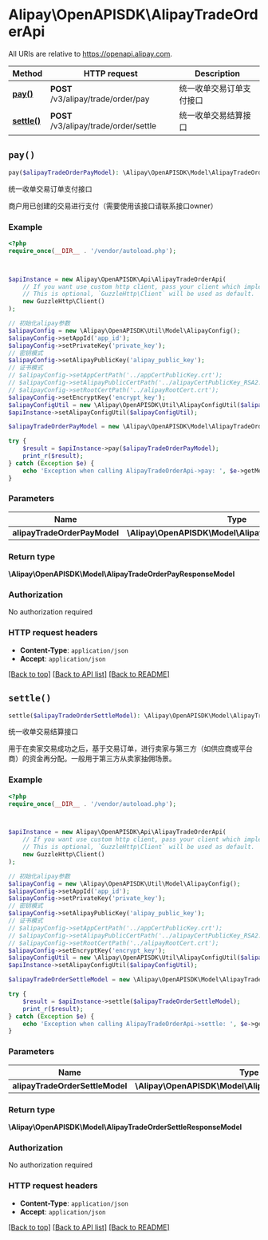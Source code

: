 # Alipay\OpenAPISDK\AlipayTradeOrderApi

All URIs are relative to https://openapi.alipay.com.

Method | HTTP request | Description
------------- | ------------- | -------------
[**pay()**](AlipayTradeOrderApi.md#pay) | **POST** /v3/alipay/trade/order/pay | 统一收单交易订单支付接口
[**settle()**](AlipayTradeOrderApi.md#settle) | **POST** /v3/alipay/trade/order/settle | 统一收单交易结算接口


## `pay()`

```php
pay($alipayTradeOrderPayModel): \Alipay\OpenAPISDK\Model\AlipayTradeOrderPayResponseModel
```

统一收单交易订单支付接口

商户用已创建的交易进行支付（需要使用该接口请联系接口owner）

### Example

```php
<?php
require_once(__DIR__ . '/vendor/autoload.php');



$apiInstance = new Alipay\OpenAPISDK\Api\AlipayTradeOrderApi(
    // If you want use custom http client, pass your client which implements `GuzzleHttp\ClientInterface`.
    // This is optional, `GuzzleHttp\Client` will be used as default.
    new GuzzleHttp\Client()
);

// 初始化alipay参数
$alipayConfig = new \Alipay\OpenAPISDK\Util\Model\AlipayConfig();
$alipayConfig->setAppId('app_id');
$alipayConfig->setPrivateKey('private_key');
// 密钥模式
$alipayConfig->setAlipayPublicKey('alipay_public_key');
// 证书模式
// $alipayConfig->setAppCertPath('../appCertPublicKey.crt');
// $alipayConfig->setAlipayPublicCertPath('../alipayCertPublicKey_RSA2.crt');
// $alipayConfig->setRootCertPath('../alipayRootCert.crt');
$alipayConfig->setEncryptKey('encrypt_key');
$alipayConfigUtil = new \Alipay\OpenAPISDK\Util\AlipayConfigUtil($alipayConfig);
$apiInstance->setAlipayConfigUtil($alipayConfigUtil);

$alipayTradeOrderPayModel = new \Alipay\OpenAPISDK\Model\AlipayTradeOrderPayModel(); // \Alipay\OpenAPISDK\Model\AlipayTradeOrderPayModel

try {
    $result = $apiInstance->pay($alipayTradeOrderPayModel);
    print_r($result);
} catch (Exception $e) {
    echo 'Exception when calling AlipayTradeOrderApi->pay: ', $e->getMessage(), PHP_EOL;
}
```

### Parameters

Name | Type | Description  | Notes
------------- | ------------- | ------------- | -------------
 **alipayTradeOrderPayModel** | **\Alipay\OpenAPISDK\Model\AlipayTradeOrderPayModel**|  | [optional]

### Return type

**\Alipay\OpenAPISDK\Model\AlipayTradeOrderPayResponseModel**

### Authorization

No authorization required

### HTTP request headers

- **Content-Type**: `application/json`
- **Accept**: `application/json`

[[Back to top]](#) [[Back to API list]](../../README.md#api-endpoints)
[[Back to README]](../../README.md)

## `settle()`

```php
settle($alipayTradeOrderSettleModel): \Alipay\OpenAPISDK\Model\AlipayTradeOrderSettleResponseModel
```

统一收单交易结算接口

用于在卖家交易成功之后，基于交易订单，进行卖家与第三方（如供应商或平台商）的资金再分配。一般用于第三方从卖家抽佣场景。

### Example

```php
<?php
require_once(__DIR__ . '/vendor/autoload.php');



$apiInstance = new Alipay\OpenAPISDK\Api\AlipayTradeOrderApi(
    // If you want use custom http client, pass your client which implements `GuzzleHttp\ClientInterface`.
    // This is optional, `GuzzleHttp\Client` will be used as default.
    new GuzzleHttp\Client()
);

// 初始化alipay参数
$alipayConfig = new \Alipay\OpenAPISDK\Util\Model\AlipayConfig();
$alipayConfig->setAppId('app_id');
$alipayConfig->setPrivateKey('private_key');
// 密钥模式
$alipayConfig->setAlipayPublicKey('alipay_public_key');
// 证书模式
// $alipayConfig->setAppCertPath('../appCertPublicKey.crt');
// $alipayConfig->setAlipayPublicCertPath('../alipayCertPublicKey_RSA2.crt');
// $alipayConfig->setRootCertPath('../alipayRootCert.crt');
$alipayConfig->setEncryptKey('encrypt_key');
$alipayConfigUtil = new \Alipay\OpenAPISDK\Util\AlipayConfigUtil($alipayConfig);
$apiInstance->setAlipayConfigUtil($alipayConfigUtil);

$alipayTradeOrderSettleModel = new \Alipay\OpenAPISDK\Model\AlipayTradeOrderSettleModel(); // \Alipay\OpenAPISDK\Model\AlipayTradeOrderSettleModel

try {
    $result = $apiInstance->settle($alipayTradeOrderSettleModel);
    print_r($result);
} catch (Exception $e) {
    echo 'Exception when calling AlipayTradeOrderApi->settle: ', $e->getMessage(), PHP_EOL;
}
```

### Parameters

Name | Type | Description  | Notes
------------- | ------------- | ------------- | -------------
 **alipayTradeOrderSettleModel** | **\Alipay\OpenAPISDK\Model\AlipayTradeOrderSettleModel**|  | [optional]

### Return type

**\Alipay\OpenAPISDK\Model\AlipayTradeOrderSettleResponseModel**

### Authorization

No authorization required

### HTTP request headers

- **Content-Type**: `application/json`
- **Accept**: `application/json`

[[Back to top]](#) [[Back to API list]](../../README.md#api-endpoints)
[[Back to README]](../../README.md)
